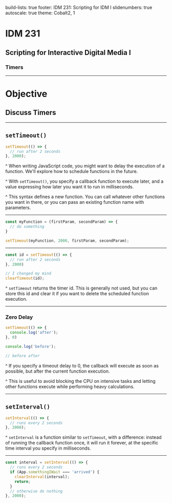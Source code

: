 build-lists: true
footer: IDM 231: Scripting for IDM I
slidenumbers: true
autoscale: true
theme: Cobalt2, 1

# IDM 231

## Scripting for Interactive Digital Media I

### Timers

---

# Objective

## Discuss Timers

---

## `setTimeout()`

```javascript
setTimeout(() => {
  // run after 2 seconds
}, 2000);
```

^ When writing JavaScript code, you might want to delay the execution of a function. We'll explore how to schedule functions in the future.

^ With `setTimeout()`, you specify a callback function to execute later, and a value expressing how later you want it to run in milliseconds.

^ This syntax defines a new function. You can call whatever other functions you want in there, or you can pass an existing function name with parameters.

---

```javascript
const myFunction = (firstParam, secondParam) => {
  // do something
}

setTimeout(myFunction, 2000, firstParam, secondParam);
```

---

```javascript
const id = setTimeout(() => {
  // run after 2 seconds
}, 2000)

// I changed my mind
clearTimeout(id);
```

^ `setTimeout` returns the timer id. This is generally not used, but you can store this id and clear it if you want to delete the scheduled function execution.

---

### Zero Delay

```javascript
setTimeout(() => {
  console.log('after');
}, 0)

console.log('before');

// before after
```

^ If you specify a timeout delay to 0, the callback will execute as soon as possible, but after the current function execution.

^ This is useful to avoid blocking the CPU on intensive tasks and letting other functions execute while performing heavy calculations.

---

## `setInterval()`

```javascript
setInterval(() => {
  // runs every 2 seconds
}, 2000);
```

^ `setInterval` is a function similar to `setTimeout`, with a difference: instead of running the callback function once, it will run it forever, at the specific time interval you specify in milliseconds.

---

```javascript
const interval = setInterval(() => {
  // runs every 2 seconds
  if (App.somethingIWait === 'arrived') {
    clearInterval(interval);
    return;
  }
  // otherwise do nothing
}, 2000);
```
